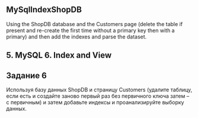 ## MySqlIndexShopDB
Using the ShopDB database and the Customers page (delete the table if present and re-create the first time without a primary key then with a primary) and then add the indexes and parse the dataset.
## 5. MySQL 6. Index and View
## Задание 6

Используя базу данных ShopDB и страницу Customers (удалите таблицу, если есть и создайте заново первый раз без первичного ключа затем – с первичным) и затем добавьте индексы и проанализируйте выборку данных.
